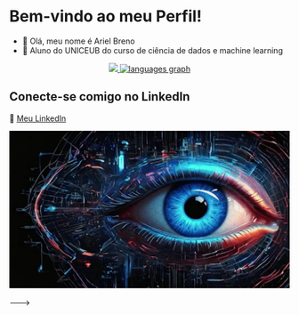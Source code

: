  # Bem-vindo ao meu Perfil! 

- 👋 Olá, meu nome é Ariel Breno
- 🏫 Aluno do UNICEUB do curso de ciência de dados e machine learning



<div align="center">
<a href="https://github.com/ariel380">
  <img height="150em" src="https://github-readme-stats.vercel.app/api?username=sophia473&show_icons=true&theme=tokyonight&include_all_commits=true&count_private=true&locale=pt-br"/>
  <img src="https://github-readme-stats.vercel.app/api/top-langs?username=sophia473&locale=pt-br&hide_title=false&layout=compact&card_width=320&langs_count=10&theme=tokyonight&hide_border=false&order=2" height="150" alt="languages graph"  />
</a>
</div>


 ## Conecte-se comigo no LinkedIn
🔗 [Meu LinkedIn](https://www.linkedin.com/in/arielbreno)


<div align="center">
  <img src="https://raw.githubusercontent.com/ariel380/ariel380/main/06-57-07-12_512.webp" alt="Meu GIF">
</div>


--->
